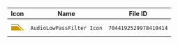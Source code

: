 | Icon | Name | File ID |
| ---  | ---  | ---     |
| ![](AudioLowPassFilter%20Icon.png) | `AudioLowPassFilter Icon` | `7044192529978410414` |
